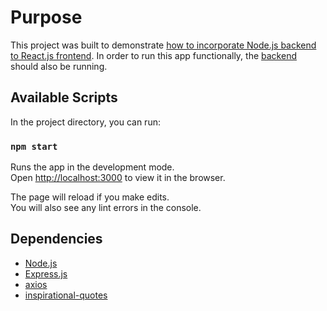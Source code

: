 # Purpose
This project was built to demonstrate [how to incorporate Node.js backend to React.js frontend](https://medium.com/@azc242/how-to-connect-a-react-frontend-with-node-js-bccb1fb7e2bb).
In order to run this app functionally, the [backend](https://github.com/azc242/quotes-app-demo-backend) should also be running.

## Available Scripts

In the project directory, you can run:

### `npm start`

Runs the app in the development mode.<br />
Open [http://localhost:3000](http://localhost:3000) to view it in the browser.

The page will reload if you make edits.<br />
You will also see any lint errors in the console.

## Dependencies
- [Node.js](https://nodejs.org/en/)
- [Express.js](http://expressjs.com/)
- [axios](https://www.npmjs.com/package/axios)
-  [inspirational-quotes](https://www.npmjs.com/package/inspirational-quotes)
